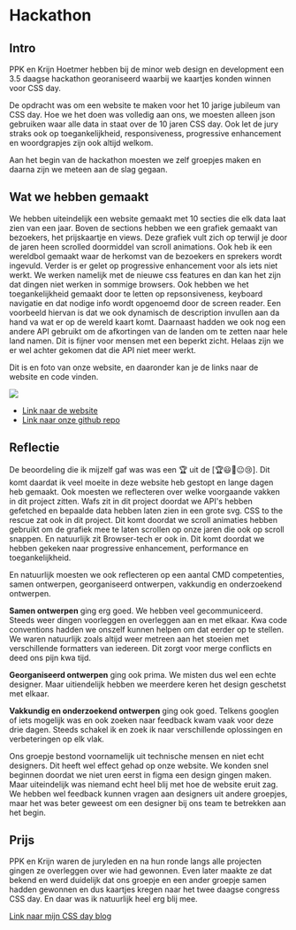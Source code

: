 # Hackathon

## Intro

PPK en Krijn Hoetmer hebben bij de minor web design en development een 3.5 daagse hackathon georaniseerd waarbij we kaartjes konden winnen voor CSS day. 

De opdracht was om een website te maken voor het 10 jarige jubileum van CSS day. Hoe we het doen was volledig aan ons, we moesten alleen json gebruiken waar alle data in staat over de 10 jaren CSS day. Ook let de jury straks ook op toegankelijkheid, responsiveness, progressive enhancement en woordgrapjes zijn ook altijd welkom. 

Aan het begin van de hackathon moesten we zelf groepjes maken en daarna zijn we meteen aan de slag gegaan.

## Wat we hebben gemaakt

We hebben uiteindelijk een website gemaakt met 10 secties die elk data laat zien van een jaar. 
Boven de sections hebben we een grafiek gemaakt van bezoekers, het prijskaartje en views. Deze grafiek vult zich op terwijl je door de jaren heen scrolled doormiddel van scroll animations. Ook heb ik een wereldbol gemaakt waar de herkomst van de bezoekers en sprekers wordt ingevuld.
Verder is er gelet op progressive enhancement voor als iets niet werkt. We werken namelijk met de nieuwe css features en dan kan het zijn dat dingen niet werken in sommige browsers. Ook hebben we het toegankelijkheid gemaakt door te letten op repsonsiveness, keyboard navigatie en dat nodige info wordt opgenoemd door de screen reader. Een voorbeeld hiervan is dat we ook dynamisch de description invullen aan da hand va wat er op de wereld kaart komt. Daarnaast hadden we ook nog een andere API gebruikt om de afkortingen van de landen om te zetten naar hele land namen. Dit is fijner voor mensen met een beperkt zicht. Helaas zijn we er wel achter gekomen dat die API niet meer werkt. 

Dit is en foto van onze website, en daaronder kan je de links naar de website en code vinden. 

![](../../images/hackathonWebsite.webp)

- [Link naar de website](https://jopmolenaar.github.io/css-day-ta-JJJM/)
- [Link naar onze github repo](https://github.com/JopMolenaar/css-day-ta-JJJM)

## Reflectie

De beoordeling die ik mijzelf gaf was was een 🏆 uit de [🏆😃🙂😐😢]. Dit komt daardat ik veel moeite in deze website heb gestopt en lange dagen heb gemaakt. 
Ook moesten we reflecteren over welke voorgaande vakken in dit project zitten. Wafs zit in dit project doordat we API's hebben gefetched en bepaalde data hebben laten zien in een grote svg. CSS to the rescue zat ook in dit project. Dit komt doordat we scroll animaties hebben gebruikt om de grafiek mee te laten scrollen op onze jaren die ook op scroll snappen. 
En natuurlijk zit Browser-tech er ook in. Dit komt doordat we hebben gekeken naar progressive enhancement, performance en toegankelijkheid. 

En natuurlijk moesten we ook reflecteren op een aantal CMD competenties, samen ontwerpen, georganiseerd ontwerpen, vakkundig en onderzoekend ontwerpen. 

**Samen ontwerpen** ging erg goed. We hebben veel gecommuniceerd. Steeds weer dingen voorleggen en overleggen aan en met elkaar. Kwa code conventions hadden we onszelf kunnen helpen om dat eerder op te stellen. We waren natuurlijk zoals altijd weer metreen aan het stoeien met verschillende formatters van iedereen. Dit zorgt voor merge conflicts en deed ons pijn kwa tijd. 

**Georganiseerd ontwerpen** ging ook prima. We misten dus wel een echte designer. Maar uitiendelijk hebben we meerdere keren het design geschetst met elkaar. 

**Vakkundig en onderzoekend ontwerpen** ging ook goed. Telkens googlen of iets mogelijk was en ook zoeken naar feedback kwam vaak voor deze drie dagen. Steeds schakel ik en zoek ik naar verschillende oplossingen en verbeteringen op elk vlak. 

Ons groepje bestond voornamelijk uit technische mensen en niet echt designers. Dit heeft wel effect gehad op onze website. We konden snel beginnen doordat we niet uren eerst in figma een design gingen maken. Maar uiteindelijk was niemand echt heel blij met hoe de website eruit zag. We hebben wel feedback kunnen vragen aan designers uit andere groepjes, maar het was beter geweest om een designer bij ons team te betrekken aan het begin.

## Prijs

PPK en Krijn waren de juryleden en na hun ronde langs alle projecten gingen ze overleggen over wie had gewonnen. Even later maakte ze dat bekend en werd duidelijk dat ons groepje en een ander groepje samen hadden gewonnen en dus kaartjes kregen naar het twee daagse congress CSS day. En daar was ik natuurlijk heel erg blij mee. 

[Link naar mijn CSS day blog](../../project/17/index.html)
